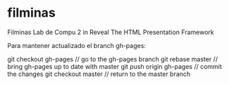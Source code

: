 # filminas
Filminas Lab de Compu 2 in Reveal The HTML Presentation Framework

Para mantener actualizado el branch gh-pages:

git checkout gh-pages // go to the gh-pages branch
git rebase master // bring gh-pages up to date with master
git push origin gh-pages // commit the changes
git checkout master // return to the master branch
